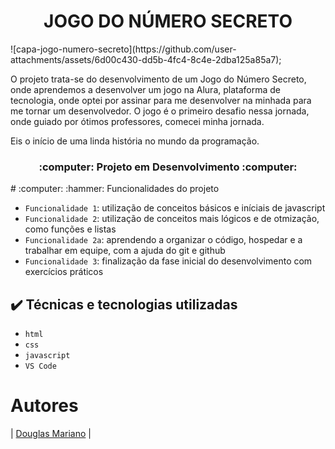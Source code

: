 <h1 align = "center"> JOGO DO NÚMERO SECRETO </h1>
![capa-jogo-numero-secreto](https://github.com/user-attachments/assets/6d00c430-dd5b-4fc4-8c4e-2dba125a85a7);

O projeto trata-se do desenvolvimento de um Jogo do Número Secreto, onde aprendemos
a desenvolver um jogo na Alura, plataforma de tecnologia, onde optei por assinar para
me desenvolver na minhada para me tornar um desenvolvedor. 
O jogo é o primeiro desafio nessa jornada, onde guiado por ótimos professores, comecei
minha jornada. 

Eis o início de uma linda história no mundo da programação.

<h3 align="center"> 
    :computer: Projeto em Desenvolvimento :computer:
</h3>
# :computer: :hammer: Funcionalidades do projeto

- `Funcionalidade 1`: utilização de conceitos básicos e iníciais de javascript
- `Funcionalidade 2`: utilização de conceitos mais lógicos e de otmização, como funções e listas
- `Funcionalidade 2a`: aprendendo a organizar o código, hospedar e a trabalhar em equipe, com a ajuda do git e github
- `Funcionalidade 3`: finalização da fase inicial do desenvolvimento com exercícios práticos

## ✔️ Técnicas e tecnologias utilizadas

- ``html``
- ``css``
- ``javascript``
- ``VS Code``

# Autores

| [Douglas Mariano](https://github.com/marianoDoug) | 
